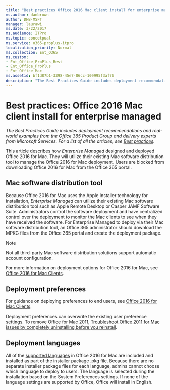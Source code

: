 ```yaml
---
title: "Best practices Office 2016 Mac client install for enterprise managed"
ms.author: danbrown
author: DHB-MSFT
manager: laurawi
ms.date: 3/22/2017
ms.audience: ITPro
ms.topic: concetpual
ms.service: o365-proplus-itpro
localization_priority: Normal
ms.collection: Ent_O365
ms.custom:
- Ent_Office_ProPlus_Best
- Ent_Office_ProPlus
- Ent_Office_Mac
ms.assetid: bf1d87b1-3398-45e7-86cc-109995f3af76
description: "The Best Practices Guide includes deployment recommendations and real-world examples from the Office 365 Product Group and delivery experts from Microsoft Services. For a list of all the articles, see Best practices."
---
```


# Best practices: Office 2016 Mac client install for enterprise managed

 *The Best Practices Guide includes deployment recommendations and real-world examples from the Office 365 Product Group and delivery experts from Microsoft Services. For a list of all the articles, see [Best practices](best-practices.md).* 
  
This article describes how  *Enterprise Managed*  designed and deployed Office 2016 for Mac. They will utilize their existing Mac software distribution tool to manage the Office 2016 for Mac deployment. Users are blocked from downloading Office 2016 for Mac from the Office 365 portal.
  
## Mac software distribution tool

Because Office 2016 for Mac uses the Apple Installer technology for installation,  *Enterprise Managed*  can utilize their existing Mac software distribution tool such as Apple Remote Desktop or Casper JAMF Software Suite. Administrators control the software deployment and have centralized control over the deployment to monitor the Mac clients to see when they have received the software. For Enterprise Managed to deploy via their Mac software distribution tool, an Office 365 administrator should download the MPKG files from the Office 365 portal and create the deployment package.
  
> [!NOTE]
> Not all third-party Mac software distribution solutions support automatic account configuration. 
  
For more information on deployment options for Office 2016 for Mac, see [Office 2016 for Mac Clients](http://www.deployoffice.com/preferred-practices/). 
  
## Deployment preferences

For guidance on deploying preferences to end users, see [Office 2016 for Mac Clients](http://www.deployoffice.com/preferred-practices/).
  
Deployment preferences can overwrite the existing user preference settings. To remove Office for Mac 2011, [Troubleshoot Office 2011 for Mac issues by completely uninstalling before you reinstall](https://support.office.com/en-us/article/Troubleshoot-Office-2011-for-Mac-issues-by-completely-uninstalling-before-you-reinstall-ba8d8d13-0015-4eea-b60b-7719c2cedd17?ui=en-US&amp;rs=en-US&amp;ad=US&amp;fromAR=1).
  
## Deployment languages

All of the [supported languages](https://support.office.com/en-us/article/Supported-languages-in-Office-2016-for-Mac-26d30382-9fba-45dd-bf55-02ab03e2a7ec?ui=en-US&amp;rs=en-US&amp;ad=US) in Office 2016 for Mac are included and installed as part of the installer package .pkg file. Because there are no separate installer package files for each language, admins cannot choose which language to deploy to users. The language is selected during the installation based on the System Preferences settings. If none of the language settings are supported by Office, Office will install in English.
  

